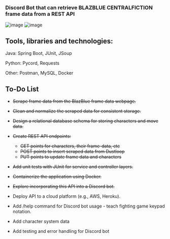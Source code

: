 ### Discord Bot that can retrieve BLAZBLUE CENTRALFICTION frame data from a REST API
![image](https://github.com/user-attachments/assets/4710a97f-ec07-456b-b2f3-075113a57100)
![image](https://github.com/user-attachments/assets/74780774-bbd2-4e5a-804d-a870fa5262bd)
## Tools, libraries and technologies:

Java: Spring Boot, JUnit, JSoup

Python: Pycord, Requests

Other: Postman, MySQL, Docker

## To-Do List

* ~~Scrape frame data from the BlazBlue frame data webpage.~~
 
* ~~Clean and normalize the scraped data for consistent storage.~~
 
* ~~Design a relational database schema for storing characters and move data.~~
 
* ~~Create REST API endpoints:~~
 
   *  ~~GET points for characters, their frame-data, etc~~
   *  ~~POST points to insert scraped data from Dustloop~~
   *  ~~PUT points to update frame data and characters~~
   
* ~~Add unit tests with JUnit for service and controller layers.~~
 
* ~~Containerize the application using Docker.~~

* ~~Explore incorporating this API into a Discord bot.~~
   
* Deploy API to a cloud platform (e.g., AWS, Heroku).
   
* Add /help command for Discord bot usage - teach fighting game keypad notation.

* Add character system data

* Add testing and error handling for Discord bot
  
